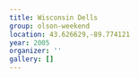 ```yaml
---
title: Wisconsin Dells
group: olson-weekend
location: 43.626629,-89.774121
year: 2005
organizer: ''
gallery: []
---
```


